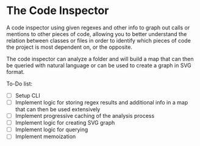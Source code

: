 # The Code Inspector

A code inspector using given regexes and other info to graph out calls or mentions to other pieces of code,
allowing you to better understand the relation between classes or files in order to identify
which pieces of code the project is most dependent on, or the opposite.

The code inspector can analyze a folder and will build a map that can then be queried with natural language
or can be used to create a graph in SVG format.

To-Do list:

- [ ] Setup CLI
- [ ] Implement logic for storing regex results and additional info in a map that can then be used extensively
- [ ] Implement progressive caching of the analysis process
- [ ] Implement logic for creating SVG graph
- [ ] Implement logic for querying
- [ ] Implement memoization